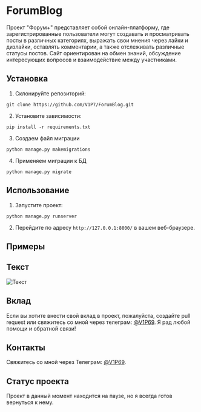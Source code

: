 # ForumBlog

Проект "Форум+" представляет собой онлайн-платформу, где зарегистрированные пользователи могут создавать и просматривать посты в различных категориях, выражать свои мнения через лайки и дизлайки, оставлять комментарии, а также отслеживать различные статусы постов. Сайт ориентирован на обмен знаний, обсуждение интересующих вопросов и взаимодействие между участниками.

## Установка

1. Склонируйте репозиторий:
   
```git clone https://github.com/V1P7/ForumBlog.git```

2. Установите зависимости:
   
```pip install -r requirements.txt```

3. Создаем файл миграции

```python manage.py makemigrations```

4. Применяем миграции к БД

```python manage.py migrate```

## Использование

1. Запустите проект:
   
```python manage.py runserver```

2. Перейдите по адресу `http://127.0.0.1:8000/` в вашем веб-браузере.

## Примеры
## Текст
![Текст](ссылка)

## Вклад

Если вы хотите внести свой вклад в проект, пожалуйста, создайте pull request или свяжитесь со мной через телеграм: [@V1P69](https://t.me/V1P69). Я рад любой помощи и обратной связи!

## Контакты

Свяжитесь со мной через Телеграм: [@V1P69](https://t.me/V1P69).

## Статус проекта

Проект в данный момент находится на паузе, но я всегда готов вернуться к нему.
